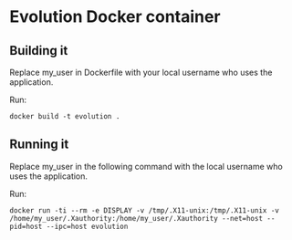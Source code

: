 Evolution Docker container
==========================

Building it
-----------

Replace my_user in Dockerfile with your local username who uses the application.

Run:
```
docker build -t evolution .
```

Running it
----------

Replace my_user in the following command with the local username who uses the application.

Run:
```
docker run -ti --rm -e DISPLAY -v /tmp/.X11-unix:/tmp/.X11-unix -v  /home/my_user/.Xauthority:/home/my_user/.Xauthority --net=host --pid=host --ipc=host evolution
```
